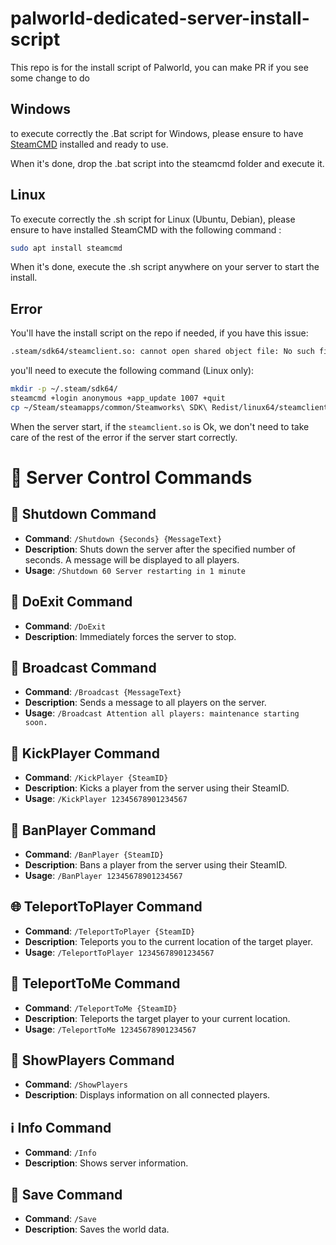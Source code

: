 # palworld-dedicated-server-install-script
This repo is for the install script of Palworld, you can make PR if you see some change to do 

## Windows 

to execute correctly the .Bat script for Windows, please ensure to have [SteamCMD](https://developer.valvesoftware.com/wiki/SteamCMD#Windows) installed and ready to use.

When it's done, drop the .bat script into the steamcmd folder and execute it. 

## Linux 

To execute correctly the .sh script for Linux (Ubuntu, Debian), please ensure to have installed SteamCMD with the following command : 
```sh
sudo apt install steamcmd
``` 

When it's done, execute the .sh script anywhere on your server to start the install.

## Error

You'll have the install script on the repo if needed, if you have this issue: 

```sh
.steam/sdk64/steamclient.so: cannot open shared object file: No such file or directory
```
you'll need to execute the following command (Linux only): 

```sh
mkdir -p ~/.steam/sdk64/
steamcmd +login anonymous +app_update 1007 +quit
cp ~/Steam/steamapps/common/Steamworks\ SDK\ Redist/linux64/steamclient.so ~/.steam/sdk64/
```

When the server start, if the `steamclient.so` is Ok, we don't need to take care of the rest of the error if the server start correctly. 

# 🚀 Server Control Commands

## 🛑 Shutdown Command
- **Command**: `/Shutdown {Seconds} {MessageText}`
- **Description**: Shuts down the server after the specified number of seconds. A message will be displayed to all players.
- **Usage**: `/Shutdown 60 Server restarting in 1 minute`

## 🛑 DoExit Command
- **Command**: `/DoExit`
- **Description**: Immediately forces the server to stop.

## 📣 Broadcast Command
- **Command**: `/Broadcast {MessageText}`
- **Description**: Sends a message to all players on the server.
- **Usage**: `/Broadcast Attention all players: maintenance starting soon.`

## 🦵 KickPlayer Command
- **Command**: `/KickPlayer {SteamID}`
- **Description**: Kicks a player from the server using their SteamID.
- **Usage**: `/KickPlayer 12345678901234567`

## 🚫 BanPlayer Command
- **Command**: `/BanPlayer {SteamID}`
- **Description**: Bans a player from the server using their SteamID.
- **Usage**: `/BanPlayer 12345678901234567`

## 🌐 TeleportToPlayer Command
- **Command**: `/TeleportToPlayer {SteamID}`
- **Description**: Teleports you to the current location of the target player.
- **Usage**: `/TeleportToPlayer 12345678901234567`

## 🎯 TeleportToMe Command
- **Command**: `/TeleportToMe {SteamID}`
- **Description**: Teleports the target player to your current location.
- **Usage**: `/TeleportToMe 12345678901234567`

## 👥 ShowPlayers Command
- **Command**: `/ShowPlayers`
- **Description**: Displays information on all connected players.

## ℹ️ Info Command
- **Command**: `/Info`
- **Description**: Shows server information.

## 💾 Save Command
- **Command**: `/Save`
- **Description**: Saves the world data.
